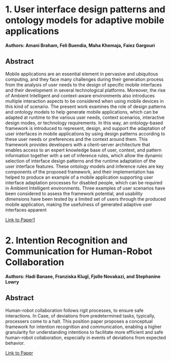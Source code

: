 # 1. User interface design patterns and ontology models for adaptive mobile applications
**Authors: Amani Braham, Feli Buendia, Maha Khemaja, Faiez Gargouri**   
## **Abstract**
Mobile applications are an essential element in pervasive and ubiquitous computing, and they face many challenges during their
generation process from the analysis of user needs to the design of specific mobile interfaces and their development in several
technological platforms. Moreover, the rise of Ambient Intelligent and context-aware environments also introduces multiple
interaction aspects to be considered when using mobile devices in this kind of scenario. The present work examines the
role of design patterns and ontology models to help generate mobile applications, which can be adapted at
runtime to the various user needs, context scenarios, interactive design modes, or technology requirements. In this way,
an ontology-based framework is introduced to represent, design, and support the adaptation of user interfaces in mobile applications by using design patterns according to these user needs or preferences and the context around them. This framework
provides developers with a client-server architecture that enables access to an expert knowledge base of user, context, and
pattern information together with a set of inference rules, which allow the dynamic selection of interface design patterns and the
runtime adaptation of the user interface features. These ontology models and inference rules are key components of the proposed
framework, and their implementation has helped to produce an example of a mobile application supporting user interface adaptation processes for disabled people, which can be required in Ambient Intelligent environments. Three examples of user
scenarios have been considered to assess the framework potential, and usability dimensions have been tested by a limited set
of users through the produced mobile application, making the usefulness of generated adaptive user interfaces apparent

[Link to Paper1](https://link.springer.com/article/10.1007/s00779-020-01481-5)

# 2. Intention Recognition and Communication for Human-Robot Collaboration
**Authors: Hadi Banaee, Franziska Klugl, Fjolle Novakazi, and Stephanine Lowry**   
## **Abstract**
Human-robot collaboration follows rigit processes, to ensure safe interactions. In Case, of deviations from predetermined tasks, typically, processers come to a halt. This position paper proposes a conceptual framework for intention recognition and communication, enabling a higher granularity for understanding intentions to facilitate more efficient and safe human-robot collaboration, especially in events of deviations from expected behavior. 

 [Link to Paper](https://drive.google.com/file/d/1MQMKhOqrFc0SAPWzoDgs-1FqkAnQBrxJ/view?usp=sharing)





